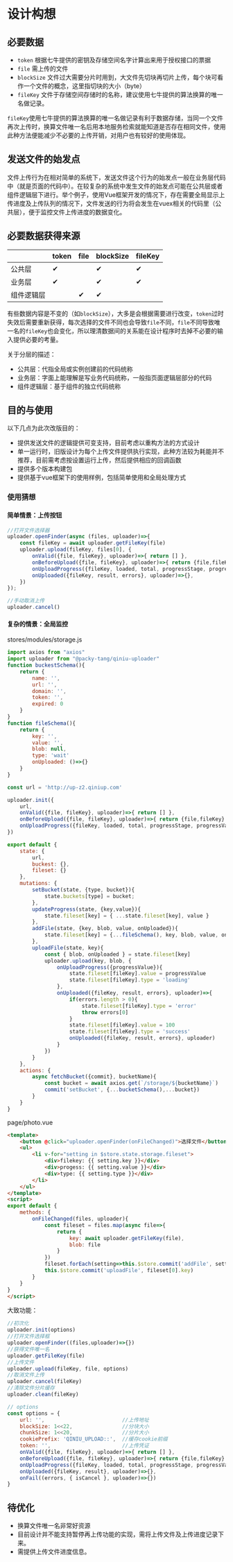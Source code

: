 # 设计构想

## 必要数据

- `token` 根据七牛提供的密钥及存储空间名字计算出来用于授权接口的票据
- `file` 需上传的文件
- `blockSize` 文件过大需要分片时用到，大文件先切块再切片上传，每个块可看作一个文件的概念，这里指切块的大小（byte）
- `fileKey` 文件于存储空间存储时的名称，建议使用七牛提供的算法换算的唯一名做记录。

`fileKey`使用七牛提供的算法换算的唯一名做记录有利于数据存储，当同一个文件再次上传时，换算文件唯一名后用本地服务检索就能知道是否存在相同文件，使用此种方法便能减少不必要的上传开销，对用户也有较好的使用体现。

## 发送文件的始发点

文件上传行为在相对简单的系统下，发送文件这个行为的始发点一般在业务层代码中（就是页面的代码中）。在较复杂的系统中发生文件的始发点可能在公共层或者组件逻辑层下进行。举个例子，使用Vue框架开发的情况下，存在需要全局显示上传进度及上传队列的情况下，文件发送的行为将会发生在vuex相关的代码里（公共层），便于监控文件上传进度的数据变化。

## 必要数据获得来源

|            | token | file | blockSize | fileKey |
|------------|-------|------|-----------|---------|
| 公共层     | ✔     |      | ✔         | ✔       |
| 业务层     | ✔     |      | ✔         | ✔       |
| 组件逻辑层 |       | ✔    | ✔         |         |

有些数据内容是不变的（如`blockSize`），大多是会根据需要进行改变，`token`过时失效后需要重新获得，每次选择的文件不同也会导致`file`不同，`file`不同导致唯一名的`fileKey`也会变化，所以理清数据间的关系能在设计程序时去掉不必要的输入提供必要的考量。

关于分层的描述：

- 公共层：代指全局或实例创建前的代码统称
- 业务层：字面上能理解是写业务代码统称，一般指页面逻辑层部分的代码
- 组件逻辑层：基于组件的独立代码统称

## 目的与使用

以下几点为此次改版目的：

- 提供发送文件的逻辑提供可变支持，目前考虑以重构方法的方式设计
- 单一运行时，旧版设计为每个上传文件提供执行实现，此种方法较为耗能并不推荐，目前需考虑按设置运行上传，然后提供相应的回调函数
- 提供多个版本构建包
- 提供基于vue框架下的使用样例，包括简单使用和全局处理方式

### 使用猜想

#### 简单情景：上传按钮

```js
//打开文件选择器
uploader.openFinder(async (files, uploader)=>{
    const fileKey = await uploader.getFileKey(file)
    uploader.upload(fileKey, files[0], {
        onValid({file, fileKey}, uploader)=>{ return [] },
        onBeforeUpload({file, fileKey}, uploader)=>{ return {file,fileKey} },
        onUploadProgress({fileKey, loaded, total, progressStage, progressValue, blockIndex}, uploader)=>{},
        onUploaded({fileKey, result, errors}, uploader)=>{},
    })
});

//手动取消上传
uploader.cancel()

```

#### 复杂的情景：全局监控

stores/modules/storage.js

```js
import axios from "axios"
import uploader from "@packy-tang/qiniu-uploader"
function buckestSchema(){
    return {
        name: '',
        url: '',
        domain: '',
        token: '',
        expired: 0
    }
}
function fileSchema(){
    return {
        key: '',
        value: '',
        blob: null,
        type: 'wait'
        onUploaded: ()=>{}
    }
}

const url = 'http://up-z2.qiniup.com'

uploader.init({
    url,
    onValid({file, fileKey}, uploader)=>{ return [] },
    onBeforeUpload({file, fileKey}, uploader)=>{ return {file,fileKey} },
    onUploadProgress({fileKey, loaded, total, progressStage, progressValue, blockIndex}, uploader)=>{},
})

export default {
    state: {
        url,
        buckest: {},
        fileset: {}
    },
    mutations: {
        setBucket(state, {type, bucket}){
            state.buckets[type] = bucket;
        },
        updateProgress(state, {key,value}){
            state.fileset[key] = { ...state.fileset[key], value }
        },
        addFile(state, {key, blob, value, onUploaded}){
            state.fileset[key] = {...fileSchema(), key, blob, value, onUploaded}
        },
        uploadFile(state, key){
            const { blob, onUploaded } = state.fileset[key]
            uploader.upload(key, blob, {
                onUploadProgress({progressValue}){
                    state.fileset[fileKey].value = progressValue
                    state.fileset[fileKey].type = 'loading'
                },
                onUploaded({fileKey, result, errors}, uploader)=>{
                    if(errors.length > 0){
                        state.fileset[fileKey].type = 'error'
                        throw errors[0]
                    }
                    state.fileset[fileKey].value = 100
                    state.fileset[fileKey].type = 'success'
                    onUploaded({fileKey, result, errors}, uploader)
                }
            })
        }
    },
    actions: {
        async fetchBucket({commit}, bucketName){
            const bucket = await axios.get(`/storage/${bucketName}`)
            commit('setBucket', {...bucketSchema(),...bucket})
        }
    }
}
```

page/photo.vue

```html
<template>
    <button @click="uploader.openFinder(onFileChanged)">选择文件</button>
    <ul>
        <li v-for="setting in $store.state.storage.fileset">
            <div>filekey: {{ setting.key }}</div>
            <div>progess: {{ setting.value }}</div>
            <div>type: {{ setting.type }}</div>
        </li>
    </ul>
</template>
<script>
export default {
    methods: {
        onFileChanged(files, uploader){
            const fileset = files.map(async file=>{
                return {
                    key: await uploader.getFileKey(file),
                    blob: file
                }
            })
            fileset.forEach(setting=>this.$store.commit('addFile', setting))
            this.$store.commit('uploadFile', fileset[0].key)
        }
    }
}
</script>
```

大致功能：

```js
//初次化
uploader.init(options)
//打开文件选择框
uploader.openFinder((files,uploader)=>{})
//获得文件唯一名
uploader.getFileKey(file)
//上传文件
uploader.upload(fileKey, file, options)
//取消文件上传
uploader.cancel(fileKey)
//清除文件分片缓存
uploader.clean(fileKey)

// options
const options = {
    url: '',                         //上传地址
    blockSize: 1<<22,                //分块大小
    chunkSize: 1<<20,                //分片大小
    cookiePrefix: 'QINIU_UPLOAD::',  //缓存cookie前缀
    token: '',                       //上传凭证
    onValid({file, fileKey}, uploader)=>{ return [] },                                                   //文件检测钩子
    onBeforeUpload({file, fileKey}, uploader)=>{ return {file,fileKey} },                                //文件上传前钩子
    onUploadProgress({fileKey, loaded, total, progressStage, progressValue, blockIndex}, uploader)=>{},  //文件上传中钩子
    onUploaded({fileKey, result}, uploader)=>{},                                                         //文件上传成功钩子
    onFail((errors, { isCancel }, uploader)=>{})                                                                   //上传失败钩子
}
```

## 待优化

- 换算文件唯一名非常好资源
- 目前设计并不能支持暂停再上传功能的实现，需将上传文件及上传进度记录下来。
- 需提供上传文件进度信息。